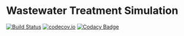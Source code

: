 # Wastewater Treatment Simulation #

[![Build Status](https://travis-ci.org/KasonChan/wastewatertreatmentsimulation.svg)](https://travis-ci.org/KasonChan/wastewatertreatmentsimulation)
[![codecov.io](https://codecov.io/github/KasonChan/wastewatertreatmentsimulation/coverage.svg?branch=master)](https://codecov.io/github/KasonChan/wastewatertreatmentsimulation?branch=master)
[![Codacy Badge](https://api.codacy.com/project/badge/grade/a3297d6ade3543678daeff03323406e8)](https://www.codacy.com/app/kasonl-chan/wastewatertreatmentsimulation)
